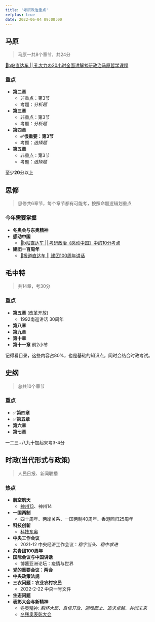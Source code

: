 ```yaml
---
title: '考研政治重点'
refplus: true
date: 2022-06-04 09:00:00
---
```


## 马原

> 马原一共8个章节，共24分

[🚌b站直达车 || 孔大力の20小时全面讲解考研政治马原哲学课程](https://www.bilibili.com/video/BV1YY4y187DC)

### 重点

- **第二章**
  - 非重点：第3节
  - 考题：*分析题*
- **第三章**
  - 非重点：第3节
  - 考题：*分析题*
- **第四章**
  - **✅很重要：第3节**
  - 考题：*选择题*
- **第五章**
  - 非重点：第3节
  - 考题：*选择题*

至少**20**分以上

## 思修

> 思修共6章节，每个章节都有可能考，按照命题逻辑划重点

### 今年需要掌握

- **冬奥会与东奥精神**
- **感动中国**
  - [🚌b站直达车 || 考研政治《感动中国》中的10分考点](https://www.bilibili.com/video/BV1344y1P7ma)
- **建团一百周年**
  - [🚌报道直达车 || 建团100周年讲话](http://www.gov.cn/xinwen/2022-05/10/content_5689538.htm)

## 毛中特

> 共14章，考30分

### 重点

- **第五章** (改革开放)
  - 1992南巡讲话 30周年
- **第八章**
- **第九章**
- **第十章**
- **第十一章** 前2小节

记得看目录，这些内容占80%，也是基础的知识点，同时会结合时政考试。

## 史纲

> 总共10个章节

### 重点

- ✅**第四章**
- ✅**第五章**
- **第六章**
- **第七章**

一二三+八九十加起来考3-4分

## 时政(当代形式与政策)

> 人民日报、新闻联播

### 热点

- **航空航天**
  - [神州13](https://baike.baidu.com/item/%E7%A5%9E%E8%88%9F%E5%8D%81%E4%B8%89%E5%8F%B7/57009923)、神州14
- **一国两制**
  - 四十周年、两岸关系、一国两制40周年、香港回归25周年
- **科技创新**
  - [科技东奥](http://www.gov.cn/xinwen/2021-03/04/content_5590256.htm)
- **中央工作会议**
  - 2021-12 中央经济工作会议：*稳字当头、稳中求进*
- **共青团100周年**
- **国际会议与中国讲话**
  - 博鳌亚洲论坛：疫情与世界
- **党的重要会议：两会**
- **中央政策法规**
- **三农问题：农业农村农民**
  - 2022-2-22 中央一号文件
- **生态问题**
- **表彰大会与新精神**
  - 冬奥精神: *胸怀大局、自信开放、迎难而上、追求卓越、共创未来*
  - [冬残奥表彰大会](http://www.gov.cn/xinwen/2022-04/08/content_5684173.htm)

